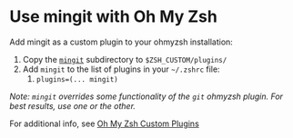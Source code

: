 # Use mingit with Oh My Zsh

Add mingit as a custom plugin to your ohmyzsh installation:

1. Copy the [`mingit`](mingit) subdirectory to `$ZSH_CUSTOM/plugins/`
2. Add `mingit` to the list of plugins in your `~/.zshrc` file:
    1. `plugins=(... mingit)`

_Note: `mingit` overrides some functionality of the `git` ohmyzsh plugin.  For best results, use one or the other._ 

For additional info, see [Oh My Zsh Custom Plugins](https://github.com/ohmyzsh/ohmyzsh/wiki/External-plugins)